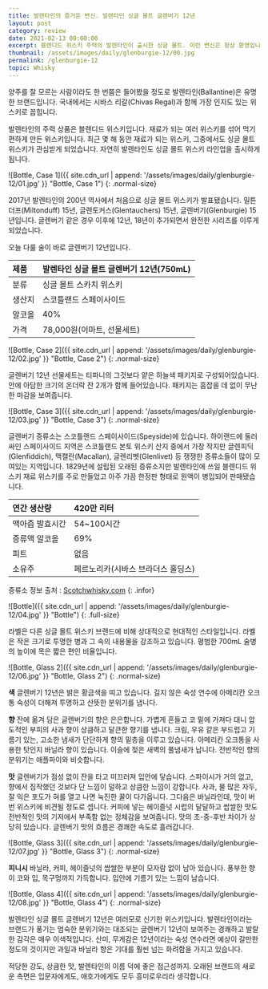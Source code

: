 ```yaml
---
title: 발렌타인의 즐거운 변신. 발렌타인 싱글 몰트 글렌버기 12년
layout: post
category: review
date: 2021-02-13 00:00:00
excerpt: 블렌디드 위스키 주력의 발렌타인이 출시한 싱글 몰트. 이런 변신은 항상 환영입니다! 싱글 몰트 스카치위스키 발렌타인 싱글 몰트 글렌버기 12년 리뷰.
thumbnail: /assets/images/daily/glenburgie-12/00.jpg
permalink: /glenburgie-12
topic: Whisky
---
```


양주를 잘 모르는 사람이라도 한 번쯤은 들어봤을 정도로 발렌타인(Ballantine)은 유명한 브랜드입니다. 국내에서는 시바스 리갈(Chivas Regal)과 함께 가장 인지도 있는 위스키로 꼽힙니다.

발렌타인의 주력 상품은 블렌디드 위스키입니다. 재료가 되는 여러 위스키를 섞어 먹기 편하게 만든 위스키입니다. 최근 몇 해 동안 재료가 되는 위스키, 그중에서도 싱글 몰트 위스키가 관심받게 되었습니다. 자연히 발렌타인도 싱글 몰트 위스키 라인업을 출시하게 됩니다.

![Bottle, Case 1]({{ site.cdn_url | append: '/assets/images/daily/glenburgie-12/01.jpg' }} "Bottle, Case 1")
{: .normal-size}

2017년 발렌타인의 200년 역사에서 처음으로 싱글 몰트 위스키가 발표됐습니다. 밀튼더프(Miltonduff) 15년, 글렌토커스(Glentauchers) 15년, 글렌버기(Glenburgie) 15년입니다. 글렌버기 같은 경우 이후에 12년, 18년이 추가되면서 완전한 시리즈를 이루게 되었습니다.

오늘 다룰 술이 바로 글렌버기 12년입니다.

|제품|발렌타인 싱글 몰트 글렌버기 12년(750mL)|
|:---|:---|
|분류|싱글 몰트 스카치 위스키|
|생산지|스코틀랜드 스페이사이드|
|알코올|40%|
|가격|78,000원(이마트, 선물세트)|

![Bottle, Case 2]({{ site.cdn_url | append: '/assets/images/daily/glenburgie-12/02.jpg' }} "Bottle, Case 2")
{: .normal-size}

글렌버기 12년 선물세트는 티파니의 그것보다 얕은 하늘색 패키지로 구성되어있습니다. 안에 아담한 크기의 온더락 잔 2개가 함께 들어있습니다. 패키지는 흠잡을 데 없이 무난한 마감을 보여줍니다.

![Bottle, Case 3]({{ site.cdn_url | append: '/assets/images/daily/glenburgie-12/03.jpg' }} "Bottle, Case 3")
{: .normal-size}

글렌버기 증류소는 스코틀랜드 스페이사이드(Speyside)에 있습니다. 하이랜드에 둘러싸인 스페이사이드 지역은 스코틀랜드 본토 위스키 산지 중에서 가장 작지만 글렌피딕(Glenfiddich), 맥캘란(Macallan), 글렌리벳(Glenlivet) 등 쟁쟁한 증류소들이 많이 모여있는 지역입니다. 1829년에 설립된 오래된 증류소지만 발렌타인에 쓰일 블렌디드 위스키 재료 위스키를 주로 만들었고 아주 가끔 한정판 형태로 원액이 병입되어 판매됐습니다.

|연간 생산량|420만 리터|
|:---|:---|
|맥아즙 발효시간|54~100시간|
|증류액 알코올|69%|
|피트|없음|
|소유주|페르노리카(시바스 브라더스 홀딩스)|

증류소 정보 출처 : <a href="https://scotchwhisky.com/whiskypedia/1851/glenburgie/?__cf_chl_jschl_tk__=e6775b42c20517cdb58b7a2136b4f7c1fcd3707d-1613178834-0-AVN980gUcsBEJ86C0g1kZAZIm3shJUW5SGCNRFoPSf3EsEEOfLsANw02l1zHSskUk-hSNNpVXWcRYZzzVSPqd8LuIv7ba06tU8UN0heRpKg5CCdg0ohY7ciO1E-CJfym0uNFahqqpgg0fpcibPKccZ-fZoCMusS6Q5TwXjsEExBnsLIufr98h4JZMjDSwlBhTiHRp4BvMnjw-Zfu7XpZ_jSTIR1AN3WfC5ADX8DR19l_DgLa3iu4P46q8ciUb7gldeMaVRRC0lXX8_CKx3yn9FbHzKTVz8cvCvS9JJ2gUO7VHO9VJqLrgG8v_wgP0haUd13zX-l-eSXatLzlueg_Aec" title="Glenburgie Information" target="_blank">Scotchwhisky.com</a>
{: .infor}

![Bottle]({{ site.cdn_url | append: '/assets/images/daily/glenburgie-12/04.jpg' }} "Bottle")
{: .full-size}

라벨은 다른 싱글 몰트 위스키 브랜드에 비해 상대적으로 현대적인 스타일입니다. 라벨은 작은 크기로 투명한 병과 그 속의 내용물을 강조하고 있습니다. 평범한 700mL 술병의 높이에 목은 짧은 편인 비율입니다.


![Bottle, Glass 2]({{ site.cdn_url | append: '/assets/images/daily/glenburgie-12/06.jpg' }} "Bottle, Glass 2")
{: .normal-size}

**색** 글렌버기 12년은 밝은 황금색을 띠고 있습니다. 길지 않은 숙성 연수에 아메리칸 오크통 숙성이 더해져 투명하고 산뜻한 분위기를 냅니다.

**향** 잔에 옮겨 담은 글렌버기의 향은 은은합니다. 가볍게 흔들고 코 밑에 가져다 대니 압도적인 부피의 사과 향이 상큼하고 달큰한 향기를 냅니다. 크림, 우유 같은 부드럽고 기름기 있는, 고소한 냄새가 단단하게 향의 밑층을 이루고 있습니다. 아메리칸 오크통을 사용한 탓인지 바닐라 향이 있습니다. 이슬에 젖은 새벽의 풀냄새가 납니다. 전반적인 향의 분위기는 애플파이와 비슷합니다.

**맛** 글렌버기가 점성 없이 잔을 타고 미끄러져 입안에 닿습니다. 스파이시가 거의 없고, 향에서 짐작했던 것보다 단 느낌이 덜하고 상큼한 느낌이 강합니다. 사과, 물 많은 자두, 잘 익은 포도가 혀를 열고 나면 눅진한 꿀이 다가옵니다. 그다음은 바닐라인데, 맛이 버번 위스키에 비견될 정도로 셉니다. 커피에 넣는 헤이즐넛 시럽의 달달하고 쌉쌀한 맛도 전반적인 맛의 기저에서 부족함 없는 정체감을 보여줍니다. 맛의 초-중-후반 차이가 상당히 있습니다. 글렌버기 맛의 흐름은 경쾌한 속도로 흘러갑니다.

![Bottle, Glass 3]({{ site.cdn_url | append: '/assets/images/daily/glenburgie-12/07.jpg' }} "Bottle, Glass 3")
{: .normal-size}

**피니시** 바닐라, 커피, 헤이즐넛의 쌉쌀한 부분이 모자람 없이 남아 있습니다. 풍부한 향이 코와 입, 목구멍까지 가득합니다. 입안에 기름기 있는 느낌이 남습니다.

![Bottle, Glass 4]({{ site.cdn_url | append: '/assets/images/daily/glenburgie-12/08.jpg' }} "Bottle, Glass 4")
{: .normal-size}

발렌타인 싱글 몰트 글렌버기 12년은 여러모로 신기한 위스키입니다. 발렌타인이라는 브랜드가 풍기는 엄숙한 분위기와는 대조되는 글렌버기 12년이 보여주는 경쾌하고 발랄한 감각은 매우 이색적입니다. 산미, 무게감은 12년이라는 숙성 연수라면 예상이 갈만한 정도의 것이지만 과일과 바닐라 향은 기대를 훨씬 넘는 화려함을 가지고 있습니다.

적당한 강도, 상큼한 맛, 발렌타인의 이름 덕에 좋은 접근성까지. 오래된 브랜드의 새로운 측면은 입문자에게도, 애호가에게도 모두 흥미로우리라 생각합니다.